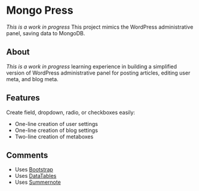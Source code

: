 # Mongo Press

*This is a work in progress* This project mimics the WordPress administrative panel, saving data to MongoDB.

## About

*This is a work in progress* learning experience in building a simplified version of WordPress administrative panel for posting articles, editing user meta, and blog meta.

## Features

Create field, dropdown, radio, or checkboxes easily:

- One-line creation of user settings
- One-line creation of blog settings
- Two-line creation of metaboxes

## Comments

- Uses [Bootstrap](http://getbootstrap.com/)
- Uses [DataTables](https://datatables.net/)
- Uses [Summernote](http://summernote.org/)
